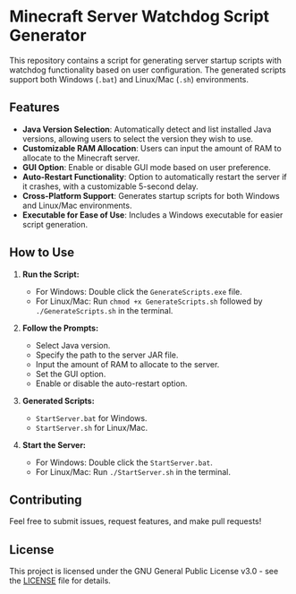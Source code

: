 # Minecraft Server Watchdog Script Generator

This repository contains a script for generating server startup scripts with watchdog functionality based on user configuration. The generated scripts support both Windows (`.bat`) and Linux/Mac (`.sh`) environments.

## Features

- **Java Version Selection**: Automatically detect and list installed Java versions, allowing users to select the version they wish to use.
- **Customizable RAM Allocation**: Users can input the amount of RAM to allocate to the Minecraft server.
- **GUI Option**: Enable or disable GUI mode based on user preference.
- **Auto-Restart Functionality**: Option to automatically restart the server if it crashes, with a customizable 5-second delay.
- **Cross-Platform Support**: Generates startup scripts for both Windows and Linux/Mac environments.
- **Executable for Ease of Use**: Includes a Windows executable for easier script generation.

## How to Use

1. **Run the Script:**

    - For Windows: Double click the `GenerateScripts.exe` file.
    - For Linux/Mac: Run `chmod +x GenerateScripts.sh` followed by `./GenerateScripts.sh` in the terminal.

2. **Follow the Prompts:**

    - Select Java version.
    - Specify the path to the server JAR file.
    - Input the amount of RAM to allocate to the server.
    - Set the GUI option.
    - Enable or disable the auto-restart option.

3. **Generated Scripts:**

    - `StartServer.bat` for Windows.
    - `StartServer.sh` for Linux/Mac.

4. **Start the Server:**

    - For Windows: Double click the `StartServer.bat`.
    - For Linux/Mac: Run `./StartServer.sh` in the terminal.

## Contributing

Feel free to submit issues, request features, and make pull requests!

## License

This project is licensed under the GNU General Public License v3.0 - see the [LICENSE](LICENSE) file for details.
